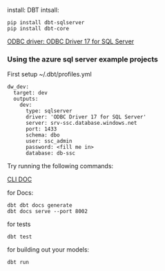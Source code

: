 install:
DBT intsall:

```
pip install dbt-sqlserver
pip install dbt-core
```

[ODBC driver: ODBC Driver 17 for SQL Server](https://docs.microsoft.com/en-us/sql/connect/odbc/download-odbc-driver-for-sql-server?view=sql-server-ver15)



### Using the azure sql server example projects

First setup  ~/.dbt/profiles.yml   
```
dw_dev:
  target: dev
  outputs:
    dev:
      type: sqlserver
      driver: 'ODBC Driver 17 for SQL Server'
      server: srv-ssc.database.windows.net
      port: 1433
      schema: dbo
      user: ssc_admin
      password: <fill me in>
      database: db-ssc

```


Try running the following commands:

[CLI DOC](https://docs.getdbt.com/reference/dbt-commands)

for Docs:
```
dbt dbt docs generate
dbt docs serve --port 8002
```

for tests
```
dbt test
```

for building out your models:
```
dbt run
```
